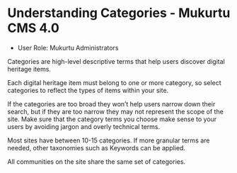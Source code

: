 # Understanding Categories - Mukurtu CMS 4.0 

- User Role: Mukurtu Administrators 

Categories are high-level descriptive terms that help users discover digital heritage items. 

Each digital heritage item must belong to one or more category, so select categories to reflect the types of items within your site.  

If the categories are too broad they won’t help users narrow down their search, but if they are too narrow they may not represent the scope of the site. Make sure that the category terms you choose make sense to your users by avoiding jargon and overly technical terms. 

Most sites have between 10-15 categories. If more granular terms are needed, other taxonomies such as Keywords can be applied. 

All communities on the site share the same set of categories.  